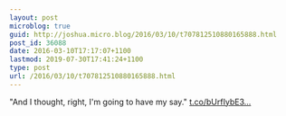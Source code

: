 ```yaml
---
layout: post
microblog: true
guid: http://joshua.micro.blog/2016/03/10/t707812510880165888.html
post_id: 36088
date: 2016-03-10T17:17:07+1100
lastmod: 2019-07-30T17:41:24+1100
type: post
url: /2016/03/10/t707812510880165888.html
---
```

"And I thought, right, I'm going to have my say." [t.co/bUrfIybE3...](https://t.co/bUrfIybE3T)
